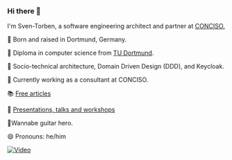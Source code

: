 ### Hi there 👋

I'm Sven-Torben, a software engineering architect and partner at [CONCISO.](https://conciso.de)

👶 Born and raised in Dortmund, Germany.

📜 Diploma in computer science from [TU Dortmund](https://www.cs.tu-dortmund.de).


💬 Socio-technical architecture, Domain Driven Design (DDD), and Keycloak.

🔭 Currently working as a consultant at CONCISO.


📚 [Free articles](https://www.sventorben.de/publications.html)

🎤 [Presentations, talks and workshops](https://www.sventorben.de/talks.html)


🎸Wannabe guitar hero.

😄 Pronouns: he/him


[![Video](http://img.youtube.com/vi/jsBOqkoBXL0/0.jpg)](http://www.youtube.com/watch?v=jsBOqkoBXL0)

<!--
**sventorben/sventorben** is a ✨ _special_ ✨ repository because its `README.md` (this file) appears on your GitHub profile.

Here are some ideas to get you started:

- 🔭 I’m currently working on ...
- 🌱 I’m currently learning ...
- 👯 I’m looking to collaborate on ...
- 🤔 I’m looking for help with ...
- 💬 Ask me about ...
- 📫 How to reach me: ...
- 😄 Pronouns: ...
- ⚡ Fun fact: ...
-->

<a rel="me" href="https://mas.to/@sventorben"></a>
